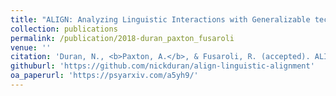 ```yaml
---
title: "ALIGN: Analyzing Linguistic Interactions with Generalizable techNiques"
collection: publications
permalink: /publication/2018-duran_paxton_fusaroli
venue: ''
citation: 'Duran, N., <b>Paxton, A.</b>, & Fusaroli, R. (accepted). ALIGN: Analyzing Linguistic Interactions with Generalizable techNiques. <i>Psychological Methods</i>.'
githuburl: 'https://github.com/nickduran/align-linguistic-alignment'
oa_paperurl: 'https://psyarxiv.com/a5yh9/'
---
```

